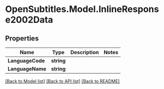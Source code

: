 
# OpenSubtitles.Model.InlineResponse2002Data

## Properties

Name | Type | Description | Notes
------------ | ------------- | ------------- | -------------
**LanguageCode** | **string** |  | 
**LanguageName** | **string** |  | 

[[Back to Model list]](../README.md#documentation-for-models)
[[Back to API list]](../README.md#documentation-for-api-endpoints)
[[Back to README]](../README.md)

